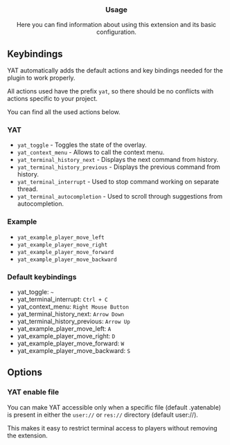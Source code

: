 <div align="center">
	<h3>Usage</h1>
	<p>Here you can find information about using this extension and its basic configuration.</p>
</div>

## Keybindings

YAT automatically adds the default actions and key bindings needed for the plugin to work properly.

All actions used have the prefix `yat`, so there should be no conflicts with actions specific to your project.

You can find all the used actions below.

### YAT

-   `yat_toggle` - Toggles the state of the overlay.
-   `yat_context_menu` - Allows to call the context menu.
-   `yat_terminal_history_next` - Displays the next command from history.
-   `yat_terminal_history_previous` - Displays the previous command from history.
-   `yat_terminal_interrupt` - Used to stop command working on separate thread.
-   `yat_terminal_autocompletion` - Used to scroll through suggestions from autocompletion.

### Example

-   `yat_example_player_move_left`
-   `yat_example_player_move_right`
-   `yat_example_player_move_forward`
-   `yat_example_player_move_backward`

### Default keybindings

-   yat_toggle: `~`
-   yat_terminal_interrupt: `Ctrl + C`
-   yat_context_menu: `Right Mouse Button`
-   yat_terminal_history_next: `Arrow Down`
-   yat_terminal_history_previous: `Arrow Up`
-   yat_example_player_move_left: `A`
-   yat_example_player_move_right: `D`
-   yat_example_player_move_forward: `W`
-   yat_example_player_move_backward: `S`

## Options

### YAT enable file

You can make YAT accessible only when a specific file (default .yatenable)
is present in either the `user://` or `res://` directory (default user://).

This makes it easy to restrict terminal access to players without removing the extension.
